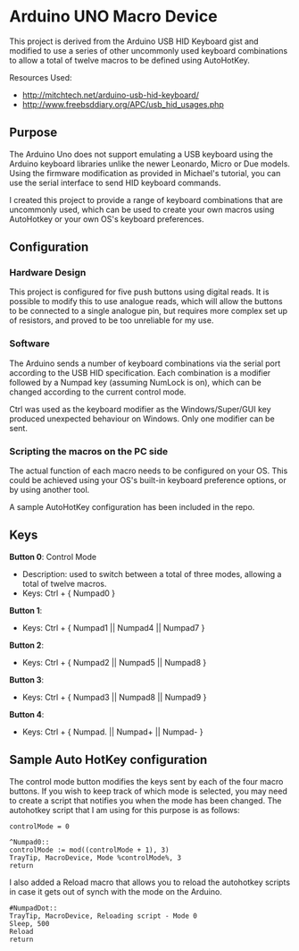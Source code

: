 Arduino UNO Macro Device
===================================================
This project is derived from the Arduino USB HID Keyboard gist and modified to use a series of other uncommonly used keyboard combinations to allow a total of twelve macros to be defined using AutoHotKey.

Resources Used:

* http://mitchtech.net/arduino-usb-hid-keyboard/
* http://www.freebsddiary.org/APC/usb_hid_usages.php

Purpose
---------------------------------------------------
The Arduino Uno does not support emulating a USB keyboard using the Arduino keyboard libraries unlike the newer Leonardo, Micro or Due models. Using the firmware modification as provided in Michael's tutorial, you can use the serial interface to send HID keyboard commands.

I created this project to provide a range of keyboard combinations that are uncommonly used, which can be used to create your own macros using AutoHotkey or your own OS's keyboard preferences.

Configuration
---------------------------------------------------
### Hardware Design
This project is configured for five push buttons using digital reads. It is possible to modify this to use analogue reads, which will allow the buttons to be connected to a single analogue pin, but requires more complex set up of resistors, and proved to be too unreliable for my use.

### Software
The Arduino sends a number of keyboard combinations via the serial port according to the USB HID specification. Each combination is a modifier followed by a Numpad key (assuming NumLock is on), which can be changed according to the current control mode.

Ctrl was used as the keyboard modifier as the Windows/Super/GUI key produced unexpected behaviour on Windows. Only one modifier can be sent.

### Scripting the macros on the PC side
The actual function of each macro needs to be configured on your OS. This could be achieved using your OS's built-in keyboard preference options, or by using another tool.

A sample AutoHotKey configuration has been included in the repo.

Keys
---------------------------------------------------

**Button 0**: Control Mode

- Description: used to switch between a total of three modes, allowing a total of twelve macros.
- Keys: Ctrl + { Numpad0 }

**Button 1**:

- Keys: Ctrl + { Numpad1 || Numpad4 || Numpad7 }

**Button 2**:

- Keys: Ctrl + { Numpad2 || Numpad5 || Numpad8 }

**Button 3**:

- Keys: Ctrl + { Numpad3 || Numpad8 || Numpad9 }

**Button 4**:

- Keys: Ctrl + { Numpad. || Numpad+ || Numpad- }

Sample Auto HotKey configuration
---------------------------------------------------

The control mode button modifies the keys sent by each of the four macro buttons. If you wish to keep track of which mode is selected, you may need to create a script that notifies you when the mode has been changed. The autohotkey script that I am using for this purpose is as follows:

    controlMode = 0

    ^Numpad0::
    controlMode := mod((controlMode + 1), 3)
    TrayTip, MacroDevice, Mode %controlMode%, 3
    return

I also added a Reload macro that allows you to reload the autohotkey scripts in case it gets out of synch with the mode on the Arduino.

    #NumpadDot::
    TrayTip, MacroDevice, Reloading script - Mode 0
    Sleep, 500
    Reload
    return
